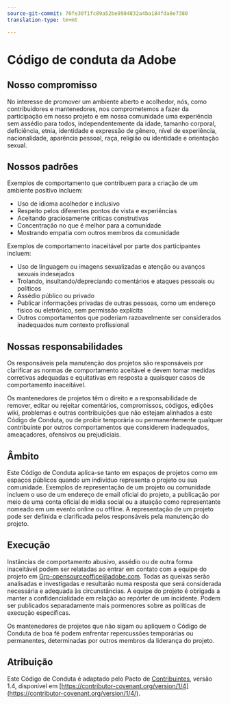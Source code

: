 ```yaml
---
source-git-commit: 70fe30f1fc89a52be8984832a4ba184fda8e7380
translation-type: tm+mt

---
```

# Código de conduta da Adobe

## Nosso compromisso

No interesse de promover um ambiente aberto e acolhedor, nós, como contribuidores e mantenedores, nos comprometemos a fazer da participação em nosso projeto e em nossa comunidade uma experiência sem assédio para todos, independentemente da idade, tamanho corporal, deficiência, etnia, identidade e expressão de gênero, nível de experiência, nacionalidade, aparência pessoal, raça, religião ou identidade e orientação sexual.

## Nossos padrões

Exemplos de comportamento que contribuem para a criação de um ambiente positivo incluem:

* Uso de idioma acolhedor e inclusivo
* Respeito pelos diferentes pontos de vista e experiências
* Aceitando graciosamente críticas construtivas
* Concentração no que é melhor para a comunidade
* Mostrando empatia com outros membros da comunidade

Exemplos de comportamento inaceitável por parte dos participantes incluem:

* Uso de linguagem ou imagens sexualizadas e atenção ou avanços sexuais indesejados
* Trolando, insultando/depreciando comentários e ataques pessoais ou políticos
* Assédio público ou privado
* Publicar informações privadas de outras pessoas, como um endereço físico ou eletrônico, sem permissão explícita
* Outros comportamentos que poderiam razoavelmente ser considerados inadequados num contexto profissional

## Nossas responsabilidades

Os responsáveis pela manutenção dos projetos são responsáveis por clarificar as normas de comportamento aceitável e devem tomar medidas corretivas adequadas e equitativas em resposta a quaisquer casos de comportamento inaceitável.

Os mantenedores de projetos têm o direito e a responsabilidade de remover, editar ou rejeitar comentários, compromissos, códigos, edições wiki, problemas e outras contribuições que não estejam alinhados a este Código de Conduta, ou de proibir temporária ou permanentemente qualquer contribuinte por outros comportamentos que considerem inadequados, ameaçadores, ofensivos ou prejudiciais.

## Âmbito

Este Código de Conduta aplica-se tanto em espaços de projetos como em espaços públicos quando um indivíduo representa o projeto ou sua comunidade. Exemplos de representação de um projeto ou comunidade incluem o uso de um endereço de email oficial do projeto, a publicação por meio de uma conta oficial de mídia social ou a atuação como representante nomeado em um evento online ou offline. A representação de um projeto pode ser definida e clarificada pelos responsáveis pela manutenção do projeto.

## Execução

Instâncias de comportamento abusivo, assédio ou de outra forma inaceitável podem ser relatadas ao entrar em contato com a equipe do projeto em Grp-opensourceoffice@adobe.com. Todas as queixas serão analisadas e investigadas e resultarão numa resposta que será considerada necessária e adequada às circunstâncias. A equipe do projeto é obrigada a manter a confidencialidade em relação ao repórter de um incidente. Podem ser publicados separadamente mais pormenores sobre as políticas de execução específicas.

Os mantenedores de projetos que não sigam ou apliquem o Código de Conduta de boa fé podem enfrentar repercussões temporárias ou permanentes, determinadas por outros membros da liderança do projeto.

## Atribuição

Este Código de Conduta é adaptado pelo Pacto de [Contribuintes](https://contributor-covenant.org), versão 1.4, disponível em [https://contributor-covenant.org/version/1/4](https://contributor-covenant.org/version/1/4/).
